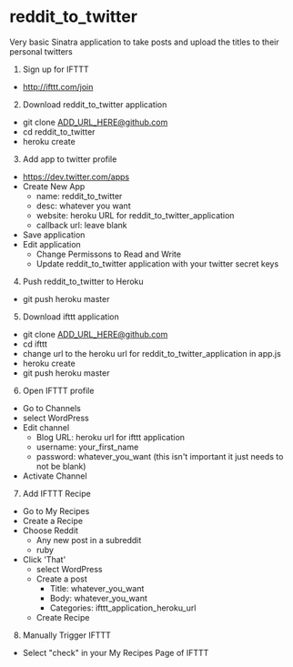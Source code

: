 # reddit_to_twitter
Very basic Sinatra application to take posts and upload the titles to their personal twitters

1. Sign up for IFTTT
  - http://ifttt.com/join

2. Download reddit_to_twitter application
  - git clone ADD_URL_HERE@github.com
  - cd reddit_to_twitter
  - heroku create

3. Add app to twitter profile
  - https://dev.twitter.com/apps
  - Create New App
    - name: reddit_to_twitter
    - desc: whatever you want
    - website: heroku URL for reddit_to_twitter_application
    - callback url: leave blank
  - Save application
  - Edit application
    - Change Permissons to Read and Write
    - Update reddit_to_twitter application with your twitter secret keys

4.  Push reddit_to_twitter to Heroku
  - git push heroku master
  
5. Download ifttt application
  - git clone ADD_URL_HERE@github.com
  - cd ifttt
  - change url to the heroku url for reddit_to_twitter_application in app.js
  - heroku create
  - git push heroku master

6. Open IFTTT profile
  - Go to Channels
  - select WordPress
  - Edit channel
    - Blog URL: heroku url for ifttt application
    - username: your_first_name
    - password: whatever_you_want (this isn't important it just needs to not be blank)
  - Activate Channel

7. Add IFTTT Recipe
  - Go to My Recipes
  - Create a Recipe
  - Choose Reddit
    - Any new post in a subreddit
    - ruby
  - Click 'That'
    - select WordPress
    - Create a post
      - Title: whatever_you_want
      - Body: whatever_you_want
      - Categories: ifttt_application_heroku_url
    - Create Recipe

8. Manually Trigger IFTTT 
  - Select "check" in your My Recipes Page of IFTTT
